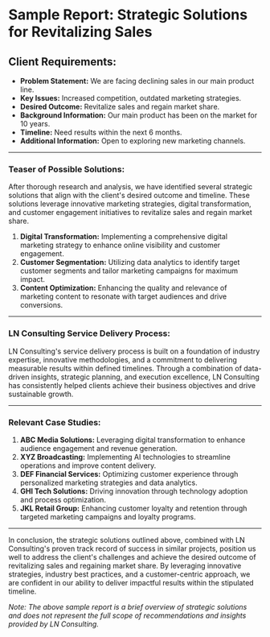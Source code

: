 # Sample Report: Strategic Solutions for Revitalizing Sales

## Client Requirements:
- **Problem Statement:** We are facing declining sales in our main product line.
- **Key Issues:** Increased competition, outdated marketing strategies.
- **Desired Outcome:** Revitalize sales and regain market share.
- **Background Information:** Our main product has been on the market for 10 years.
- **Timeline:** Need results within the next 6 months.
- **Additional Information:** Open to exploring new marketing channels.

---

### Teaser of Possible Solutions:
After thorough research and analysis, we have identified several strategic solutions that align with the client's desired outcome and timeline. These solutions leverage innovative marketing strategies, digital transformation, and customer engagement initiatives to revitalize sales and regain market share.

1. **Digital Transformation:** Implementing a comprehensive digital marketing strategy to enhance online visibility and customer engagement.
2. **Customer Segmentation:** Utilizing data analytics to identify target customer segments and tailor marketing campaigns for maximum impact.
3. **Content Optimization:** Enhancing the quality and relevance of marketing content to resonate with target audiences and drive conversions.

---

### LN Consulting Service Delivery Process:
LN Consulting's service delivery process is built on a foundation of industry expertise, innovative methodologies, and a commitment to delivering measurable results within defined timelines. Through a combination of data-driven insights, strategic planning, and execution excellence, LN Consulting has consistently helped clients achieve their business objectives and drive sustainable growth.

---

### Relevant Case Studies:
1. **ABC Media Solutions:** Leveraging digital transformation to enhance audience engagement and revenue generation.
2. **XYZ Broadcasting:** Implementing AI technologies to streamline operations and improve content delivery.
3. **DEF Financial Services:** Optimizing customer experience through personalized marketing strategies and data analytics.
4. **GHI Tech Solutions:** Driving innovation through technology adoption and process optimization.
5. **JKL Retail Group:** Enhancing customer loyalty and retention through targeted marketing campaigns and loyalty programs.

---

In conclusion, the strategic solutions outlined above, combined with LN Consulting's proven track record of success in similar projects, position us well to address the client's challenges and achieve the desired outcome of revitalizing sales and regaining market share. By leveraging innovative strategies, industry best practices, and a customer-centric approach, we are confident in our ability to deliver impactful results within the stipulated timeline.

*Note: The above sample report is a brief overview of strategic solutions and does not represent the full scope of recommendations and insights provided by LN Consulting.*